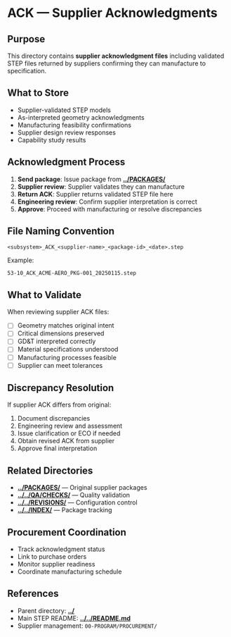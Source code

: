 # ACK — Supplier Acknowledgments

## Purpose

This directory contains **supplier acknowledgment files** including validated STEP files returned by suppliers confirming they can manufacture to specification.

## What to Store

- Supplier-validated STEP models
- As-interpreted geometry acknowledgments
- Manufacturing feasibility confirmations
- Supplier design review responses
- Capability study results

## Acknowledgment Process

1. **Send package**: Issue package from [**../PACKAGES/**](../PACKAGES/)
2. **Supplier review**: Supplier validates they can manufacture
3. **Return ACK**: Supplier returns validated STEP file here
4. **Engineering review**: Confirm supplier interpretation is correct
5. **Approve**: Proceed with manufacturing or resolve discrepancies

## File Naming Convention

```
<subsystem>_ACK_<supplier-name>_<package-id>_<date>.step
```

Example:
```
53-10_ACK_ACME-AERO_PKG-001_20250115.step
```

## What to Validate

When reviewing supplier ACK files:
- [ ] Geometry matches original intent
- [ ] Critical dimensions preserved
- [ ] GD&T interpreted correctly
- [ ] Material specifications understood
- [ ] Manufacturing processes feasible
- [ ] Supplier can meet tolerances

## Discrepancy Resolution

If supplier ACK differs from original:
1. Document discrepancies
2. Engineering review and assessment
3. Issue clarification or ECO if needed
4. Obtain revised ACK from supplier
5. Approve final interpretation

## Related Directories

- [**../PACKAGES/**](../PACKAGES/) — Original supplier packages
- [**../../QA/CHECKS/**](../../QA/CHECKS/) — Quality validation
- [**../../REVISIONS/**](../../REVISIONS/) — Configuration control
- [**../../INDEX/**](../../INDEX/) — Package tracking

## Procurement Coordination

- Track acknowledgment status
- Link to purchase orders
- Monitor supplier readiness
- Coordinate manufacturing schedule

## References

- Parent directory: [**../**](../)
- Main STEP README: [**../../README.md**](../../README.md)
- Supplier management: `00-PROGRAM/PROCUREMENT/`
